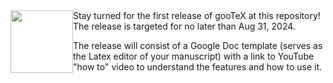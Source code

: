 <img style="float: left;" src="https://github.com/user-attachments/assets/2a6b4c9d-e7f1-48bd-89c9-486153174ba2" height="100px">
Stay turned for the first release of gooTeX at this repository!  
The release is targeted for no later than Aug 31, 2024. 

The release will consist of a Google Doc template (serves as the Latex editor of your manuscript) with a link to YouTube "how to" video to understand the features and how to use it. 

